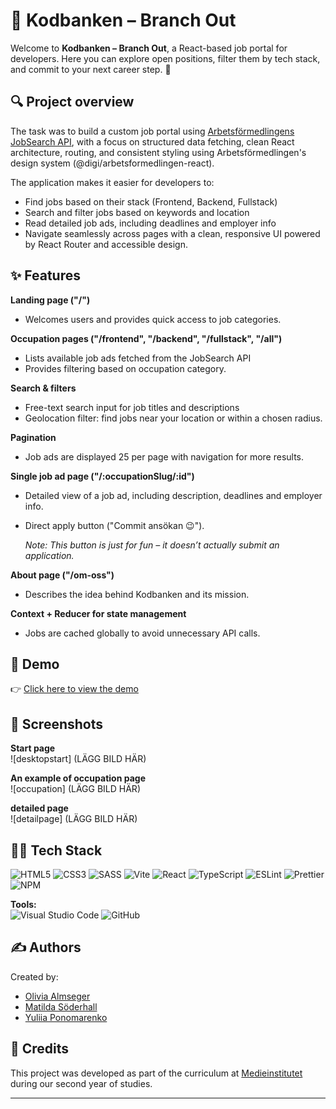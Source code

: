 # 🌱 Kodbanken – Branch Out

Welcome to **Kodbanken – Branch Out**, a React-based job portal for developers. Here you can explore open positions, filter them by tech stack, and commit to your next career step. 🚀

## 🔍 Project overview

The task was to build a custom job portal using [Arbetsförmedlingens JobSearch API](https://jobsearch.api.jobtechdev.se/), with a focus on structured data fetching, clean React architecture, routing, and consistent styling using Arbetsförmedlingen's design system (@digi/arbetsformedlingen-react).

The application makes it easier for developers to:

- Find jobs based on their stack (Frontend, Backend, Fullstack)
- Search and filter jobs based on keywords and location
- Read detailed job ads, including deadlines and employer info
- Navigate seamlessly across pages with a clean, responsive UI powered by React Router and accessible design.

## ✨ Features

**Landing page ("/")**

- Welcomes users and provides quick access to job categories.

**Occupation pages ("/frontend", "/backend", "/fullstack", "/all")**

- Lists available job ads fetched from the JobSearch API
- Provides filtering based on occupation category.

**Search & filters**

- Free-text search input for job titles and descriptions
- Geolocation filter: find jobs near your location or within a chosen radius.

**Pagination**

- Job ads are displayed 25 per page with navigation for more results.

**Single job ad page ("/:occupationSlug/:id")**

- Detailed view of a job ad, including description, deadlines and employer info.
- Direct apply button ("Commit ansökan 😉").

  _Note: This button is just for fun – it doesn’t actually submit an application._

**About page ("/om-oss")**

- Describes the idea behind Kodbanken and its mission.

**Context + Reducer for state management**

- Jobs are cached globally to avoid unnecessary API calls.

## 🎥 Demo

👉 [Click here to view the demo](https://github.com/Medieinstitutet/fed24d-case-af-jobtech-team-4-1)

## 📸 Screenshots

**Start page**  
![desktopstart] (LÄGG BILD HÄR)

**An example of occupation page**  
![occupation] (LÄGG BILD HÄR)

**detailed page**  
![detailpage] (LÄGG BILD HÄR)

## 🧑‍💻 Tech Stack

![HTML5](https://img.shields.io/badge/html5-%23E34F26.svg?style=for-the-badge&logo=html5&logoColor=white) ![CSS3](https://img.shields.io/badge/css3-%231572B6.svg?style=for-the-badge&logo=css3&logoColor=white) ![SASS](https://img.shields.io/badge/SASS-hotpink.svg?style=for-the-badge&logo=SASS&logoColor=white) ![Vite](https://img.shields.io/badge/vite-%23646CFF.svg?style=for-the-badge&logo=vite&logoColor=white) ![React](https://img.shields.io/badge/react-%2361DAFB.svg?style=for-the-badge&logo=react&logoColor=black) ![TypeScript](https://img.shields.io/badge/typescript-%23007ACC.svg?style=for-the-badge&logo=typescript&logoColor=white) ![ESLint](https://img.shields.io/badge/ESLint-4B3263?style=for-the-badge&logo=eslint&logoColor=white) ![Prettier](https://img.shields.io/badge/prettier-%23F7B93E.svg?style=for-the-badge&logo=prettier&logoColor=black) ![NPM](https://img.shields.io/badge/NPM-%23CB3837.svg?style=for-the-badge&logo=npm&logoColor=white)

**Tools:**  
![Visual Studio Code](https://img.shields.io/badge/Visual%20Studio%20Code-0078d7.svg?style=for-the-badge&logo=visual-studio-code&logoColor=white) ![GitHub](https://img.shields.io/badge/github-%23121011.svg?style=for-the-badge&logo=github&logoColor=white)

## ✍️ Authors

Created by:

- [Olivia Almseger](https://github.com/oliviaalmseger)
- [Matilda Söderhall](https://github.com/matildasoderhall)
- [Yuliia Ponomarenko](https://github.com/Yuliia-fed23)

## 🤝 Credits

This project was developed as part of the curriculum at [Medieinstitutet](https://medieinstitutet.se/) during our second year of studies.

---
